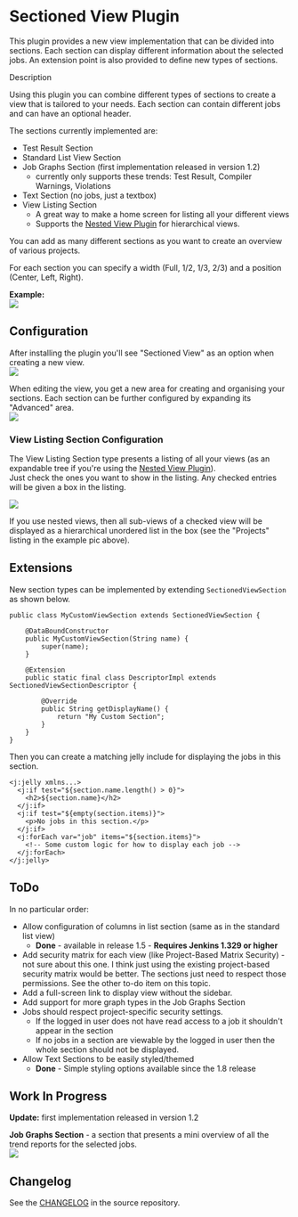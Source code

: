 # Sectioned View Plugin

  
This plugin provides a new view implementation that can be divided into
sections. Each section can display different information about the
selected jobs. An extension point is also provided to define new types
of sections.  

Description

Using this plugin you can combine different types of sections to create
a view that is tailored to your needs. Each section can contain
different jobs and can have an optional header.

The sections currently implemented are:

-   Test Result Section
-   Standard List View Section
-   Job Graphs Section (first implementation released in version 1.2)
    -   currently only supports these trends: Test Result, Compiler
        Warnings, Violations
-   Text Section (no jobs, just a textbox)
-   View Listing Section
    -   A great way to make a home screen for listing all your different
        views
    -   Supports the [Nested View
        Plugin](http://localhost:8085/display/JENKINS/Nested+View+Plugin)
        for hierarchical views.

You can add as many different sections as you want to create an overview
of various projects.

For each section you can specify a width (Full, 1/2, 1/3, 2/3) and a
position (Center, Left, Right).

**Example:**  
![](docs/images/sectioned-view_layout.png)

## Configuration

After installing the plugin you'll see "Sectioned View" as an option
when creating a new view.  
![](docs/images/addview.png)

When editing the view, you get a new area for creating and organising
your sections. Each section can be further configured by expanding its
"Advanced" area.  
![](docs/images/configuration.png)

### View Listing Section Configuration

The View Listing Section type presents a listing of all your views (as
an expandable tree if you're using the [Nested View
Plugin](http://localhost:8085/display/JENKINS/Nested+View+Plugin)).  
Just check the ones you want to show in the listing. Any checked entries
will be given a box in the listing.

![](docs/images/sectioned-view_view-listing-config.png)

If you use nested views, then all sub-views of a checked view will be
displayed as a hierarchical unordered list in the box (see the
"Projects" listing in the example pic above).

## Extensions

New section types can be implemented by extending `SectionedViewSection`
as shown below.

``` syntaxhighlighter-pre
public class MyCustomViewSection extends SectionedViewSection {

    @DataBoundConstructor
    public MyCustomViewSection(String name) {
        super(name);
    }

    @Extension
    public static final class DescriptorImpl extends SectionedViewSectionDescriptor {

        @Override
        public String getDisplayName() {
            return "My Custom Section";
        }
    }
}
```

Then you can create a matching jelly include for displaying the jobs in
this section.

``` syntaxhighlighter-pre
<j:jelly xmlns...>
  <j:if test="${section.name.length() > 0}">
    <h2>${section.name}</h2>
  </j:if>
  <j:if test="${empty(section.items)}">
    <p>No jobs in this section.</p>
  </j:if>
  <j:forEach var="job" items="${section.items}">
    <!-- Some custom logic for how to display each job -->
  </j:forEach>
</j:jelly>
```

## ToDo

In no particular order:

-   Allow configuration of columns in list section (same as in the
    standard list view)
    -   **Done** - available in release 1.5 - **Requires Jenkins 1.329
        or higher**
-   Add security matrix for each view (like Project-Based Matrix
    Security) - not sure about this one. I think just using the existing
    project-based security matrix would be better. The sections just
    need to respect those permissions. See the other to-do item on this
    topic.
-   Add a full-screen link to display view without the sidebar.
-   Add support for more graph types in the Job Graphs Section
-   Jobs should respect project-specific security settings.
    -   If the logged in user does not have read access to a job it
        shouldn't appear in the section
    -   If no jobs in a section are viewable by the logged in user then
        the whole section should not be displayed.
-   Allow Text Sections to be easily styled/themed
    -   **Done** - Simple styling options available since the 1.8
        release

## Work In Progress

**Update:** first implementation released in version 1.2

**Job Graphs Section** - a section that presents a mini overview of all
the trend reports for the selected jobs.  
![](docs/images/sections-jobGraphs.png)

## Changelog

See the
[CHANGELOG](https://github.com/jenkinsci/sectioned-view-plugin/blob/master/CHANGELOG.md)
in the source repository.
